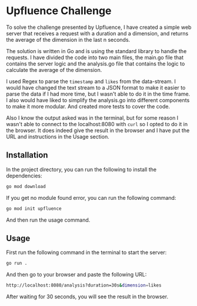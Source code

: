 # Upfluence Challenge

To solve the challenge presented by Upfluence, I have created a simple web server that receives a request with 
a duration and a dimension, and returns the average of the dimension in the last n seconds.

The solution is written in Go and is using the standard library to handle the requests. I have divided the code into
two main files, the main.go file that contains the server logic and the analysis.go file that contains the logic to
calculate the average of the dimension.

I used Regex to parse the `timestamp` and `likes` from the data-stream. I would have changed the text stream to a JSON format
to make it easier to parse the data if I had more time, but I wasn't able to do it in the time frame.
I also would have liked to simplify the analysis.go into different components to make it more modular. And created more
tests to cover the code.

Also I know the output asked was in the terminal, but for some reason I wasn't able to connect to the localhost:8080 with 
`curl` so I opted to do it in the browser. It does indeed give the result in the browser and I have put the URL and 
instructions in the Usage section.

## Installation

In the project directory, you can run the following to install the dependencies:

```bash
go mod download
```
If you get no module found error, you can run the following command:

```bash
go mod init upfluence
```
And then run the usage command.

## Usage
First run the following command in the terminal to start the server:

```bash
go run .
```
And then go to your browser and paste the following URL:

```bash
http://localhost:8080/analysis?duration=30s&dimension=likes
```
After waiting for 30 seconds, you will see the result in the browser.
